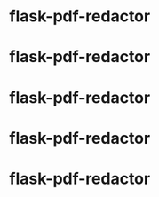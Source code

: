 # flask-pdf-redactor
# flask-pdf-redactor
# flask-pdf-redactor
# flask-pdf-redactor
# flask-pdf-redactor
